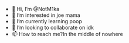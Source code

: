 - 👋 Hi, I’m @NotM1ka
- 👀 I’m interested in joe mama
- 🌱 I’m currently learning poop
- 💞️ I’m looking to collaborate on idk
- 📫 How to reach me?In the middle of nowhere


<!---
NotM1ka/NotM1ka is a ✨ special ✨ repository because its `README.md` (this file) appears on your GitHub profile.
You can click the Preview link to take a look at your changes.
--->
